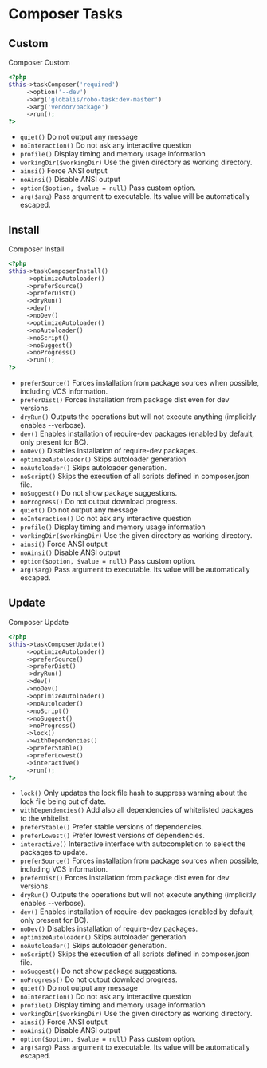 # Composer Tasks

## Custom


Composer Custom

``` php
<?php
$this->taskComposer('required')
     ->option('--dev')
     ->arg('globalis/robo-task:dev-master')
     ->arg('vendor/package')
     ->run();
?>
```

* `quiet()`  Do not output any message
* `noInteraction()`  Do not ask any interactive question
* `profile()`  Display timing and memory usage information
* `workingDir($workingDir)`  Use the given directory as working directory.
* `ainsi()`  Force ANSI output
* `noAinsi()`  Disable ANSI output
* `option($option, $value = null)`  Pass custom option.
* `arg($arg)`  Pass argument to executable. Its value will be automatically escaped.

## Install


Composer Install

``` php
<?php
$this->taskComposerInstall()
     ->optimizeAutoloader()
     ->preferSource()
     ->preferDist()
     ->dryRun()
     ->dev()
     ->noDev()
     ->optimizeAutoloader()
     ->noAutoloader()
     ->noScript()
     ->noSuggest()
     ->noProgress()
     ->run();
?>
```

* `preferSource()`  Forces installation from package sources when possible, including VCS information.
* `preferDist()`  Forces installation from package dist even for dev versions.
* `dryRun()`  Outputs the operations but will not execute anything (implicitly enables --verbose).
* `dev()`  Enables installation of require-dev packages (enabled by default, only present for BC).
* `noDev()`  Disables installation of require-dev packages.
* `optimizeAutoloader()`  Skips autoloader generation
* `noAutoloader()`  Skips autoloader generation.
* `noScript()`  Skips the execution of all scripts defined in composer.json file.
* `noSuggest()`  Do not show package suggestions.
* `noProgress()`  Do not output download progress.
* `quiet()`  Do not output any message
* `noInteraction()`  Do not ask any interactive question
* `profile()`  Display timing and memory usage information
* `workingDir($workingDir)`  Use the given directory as working directory.
* `ainsi()`  Force ANSI output
* `noAinsi()`  Disable ANSI output
* `option($option, $value = null)`  Pass custom option.
* `arg($arg)`  Pass argument to executable. Its value will be automatically escaped.

## Update


Composer Update

``` php
<?php
$this->taskComposerUpdate()
     ->optimizeAutoloader()
     ->preferSource()
     ->preferDist()
     ->dryRun()
     ->dev()
     ->noDev()
     ->optimizeAutoloader()
     ->noAutoloader()
     ->noScript()
     ->noSuggest()
     ->noProgress()
     ->lock()
     ->withDependencies()
     ->preferStable()
     ->preferLowest()
     ->interactive()
     ->run();
?>
```

* `lock()`  Only updates the lock file hash to suppress warning about the lock file being out of date.
* `withDependencies()`  Add also all dependencies of whitelisted packages to the whitelist.
* `preferStable()`  Prefer stable versions of dependencies.
* `preferLowest()`  Prefer lowest versions of dependencies.
* `interactive()`  Interactive interface with autocompletion to select the packages to update.
* `preferSource()`  Forces installation from package sources when possible, including VCS information.
* `preferDist()`  Forces installation from package dist even for dev versions.
* `dryRun()`  Outputs the operations but will not execute anything (implicitly enables --verbose).
* `dev()`  Enables installation of require-dev packages (enabled by default, only present for BC).
* `noDev()`  Disables installation of require-dev packages.
* `optimizeAutoloader()`  Skips autoloader generation
* `noAutoloader()`  Skips autoloader generation.
* `noScript()`  Skips the execution of all scripts defined in composer.json file.
* `noSuggest()`  Do not show package suggestions.
* `noProgress()`  Do not output download progress.
* `quiet()`  Do not output any message
* `noInteraction()`  Do not ask any interactive question
* `profile()`  Display timing and memory usage information
* `workingDir($workingDir)`  Use the given directory as working directory.
* `ainsi()`  Force ANSI output
* `noAinsi()`  Disable ANSI output
* `option($option, $value = null)`  Pass custom option.
* `arg($arg)`  Pass argument to executable. Its value will be automatically escaped.

